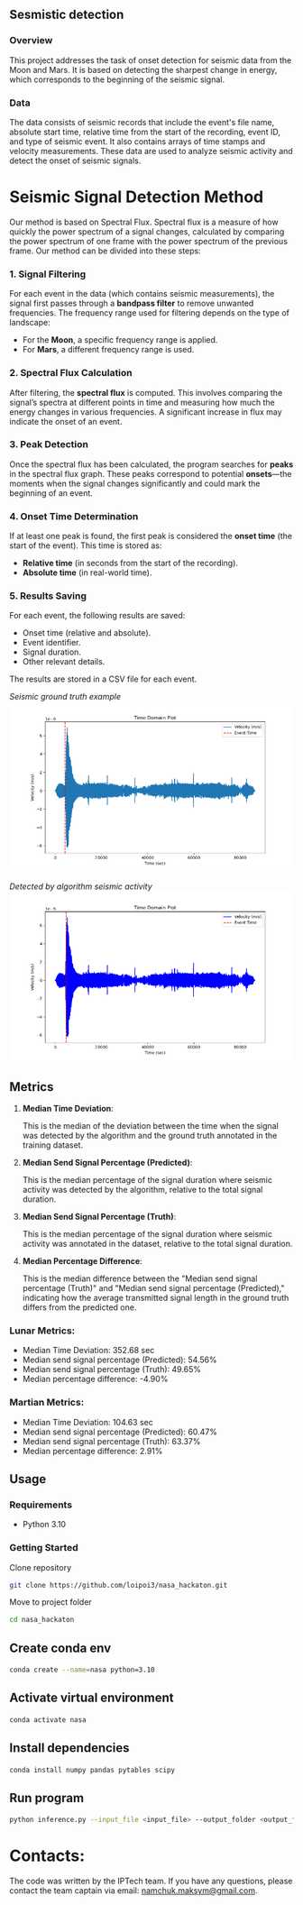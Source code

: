 ## Sesmistic detection 

### Overview
This project addresses the task of onset detection for seismic data from the Moon and Mars. It is based on detecting the sharpest change in energy, which corresponds to the beginning of the seismic signal.

### Data
The data consists of seismic records that include the event's file name, absolute start time, relative time from the start of the recording, event ID, and type of seismic event. It also contains arrays of time stamps and velocity measurements. These data are used to analyze seismic activity and detect the onset of seismic signals.

# Seismic Signal Detection Method

Our method is based on Spectral Flux.
Spectral flux is a measure of how quickly the power spectrum of a signal changes, calculated by comparing the power spectrum of one frame with the power spectrum of the previous frame.
Our method can be divided into these steps:

### 1. Signal Filtering
For each event in the data (which contains seismic measurements), the signal first passes through a **bandpass filter** to remove unwanted frequencies. The frequency range used for filtering depends on the type of landscape:
- For the **Moon**, a specific frequency range is applied.
- For **Mars**, a different frequency range is used.

### 2. Spectral Flux Calculation
After filtering, the **spectral flux** is computed. This involves comparing the signal’s spectra at different points in time and measuring how much the energy changes in various frequencies. A significant increase in flux may indicate the onset of an event.

### 3. Peak Detection
Once the spectral flux has been calculated, the program searches for **peaks** in the spectral flux graph. These peaks correspond to potential **onsets**—the moments when the signal changes significantly and could mark the beginning of an event.

### 4. Onset Time Determination
If at least one peak is found, the first peak is considered the **onset time** (the start of the event). This time is stored as:
- **Relative time** (in seconds from the start of the recording).
- **Absolute time** (in real-world time).

### 5. Results Saving
For each event, the following results are saved:
- Onset time (relative and absolute).
- Event identifier.
- Signal duration.
- Other relevant details.

The results are stored in a CSV file for each event.

*Seismic ground truth example*
![Seismic Data Visualization 1](example_images/evid00006_TRUTH.png)

*Detected by algorithm seismic activity*
![Seismic Data Visualization 2](example_images/evid00006_ORIGINAL_ONSET.png)


## Metrics

1. **Median Time Deviation**:

   This is the median of the deviation between the time when the signal was detected by the algorithm and the ground truth annotated in the training dataset.

2. **Median Send Signal Percentage (Predicted)**:

   This is the median percentage of the signal duration where seismic activity was detected by the algorithm, relative to the total signal duration.

3. **Median Send Signal Percentage (Truth)**:

   This is the median percentage of the signal duration where seismic activity was annotated in the dataset, relative to the total signal duration.

4. **Median Percentage Difference**:

   This is the median difference between the "Median send signal percentage (Truth)" and "Median send signal percentage (Predicted)," indicating how the average transmitted signal length in the ground truth differs from the predicted one.

### Lunar Metrics:
- Median Time Deviation: 352.68 sec
- Median send signal percentage (Predicted): 54.56%
- Median send signal percentage (Truth): 49.65%
- Median percentage difference: -4.90%

### Martian Metrics:
- Median Time Deviation: 104.63 sec
- Median send signal percentage (Predicted): 60.47%
- Median send signal percentage (Truth): 63.37%
- Median percentage difference: 2.91%

## Usage
### Requirements
- Python 3.10

### Getting Started
Clone repository
```bash
git clone https://github.com/loipoi3/nasa_hackaton.git
```
Move to project folder
```bash
cd nasa_hackaton
```
## Create conda env 
```bash
conda create --name=nasa python=3.10
```
## Activate virtual environment
```bash
conda activate nasa 
```
## Install dependencies 
```bash
conda install numpy pandas pytables scipy
```

## Run program
```bash
python inference.py --input_file <input_file> --output_folder <output_folder> --landscape <landscape> --mode <mode>
```

# Contacts:
The code was written by the IPTech team. If you have any questions, please contact the team captain via email: namchuk.maksym@gmail.com.
